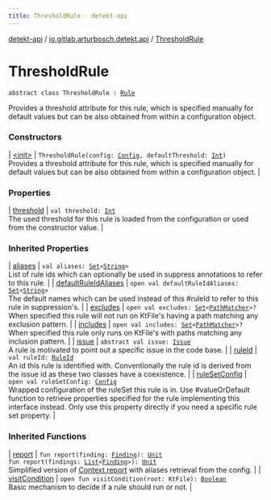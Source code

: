 ```yaml
---
title: ThresholdRule - detekt-api
---
```


[detekt-api](../../index.html) / [io.gitlab.arturbosch.detekt.api](../index.html) / [ThresholdRule](./index.html)

# ThresholdRule

`abstract class ThresholdRule : `[`Rule`](../-rule/index.html)

Provides a threshold attribute for this rule, which is specified manually for default values
but can be also obtained from within a configuration object.

### Constructors

| [&lt;init&gt;](-init-.html) | `ThresholdRule(config: `[`Config`](../-config/index.html)`, defaultThreshold: `[`Int`](https://kotlinlang.org/api/latest/jvm/stdlib/kotlin/-int/index.html)`)`<br>Provides a threshold attribute for this rule, which is specified manually for default values but can be also obtained from within a configuration object. |

### Properties

| [threshold](threshold.html) | `val threshold: `[`Int`](https://kotlinlang.org/api/latest/jvm/stdlib/kotlin/-int/index.html)<br>The used threshold for this rule is loaded from the configuration or used from the constructor value. |

### Inherited Properties

| [aliases](../-rule/aliases.html) | `val aliases: `[`Set`](https://kotlinlang.org/api/latest/jvm/stdlib/kotlin.collections/-set/index.html)`<`[`String`](https://kotlinlang.org/api/latest/jvm/stdlib/kotlin/-string/index.html)`>`<br>List of rule ids which can optionally be used in suppress annotations to refer to this rule. |
| [defaultRuleIdAliases](../-rule/default-rule-id-aliases.html) | `open val defaultRuleIdAliases: `[`Set`](https://kotlinlang.org/api/latest/jvm/stdlib/kotlin.collections/-set/index.html)`<`[`String`](https://kotlinlang.org/api/latest/jvm/stdlib/kotlin/-string/index.html)`>`<br>The default names which can be used instead of this #ruleId to refer to this rule in suppression's. |
| [excludes](../-rule/excludes.html) | `open val excludes: `[`Set`](https://kotlinlang.org/api/latest/jvm/stdlib/kotlin.collections/-set/index.html)`<`[`PathMatcher`](https://docs.oracle.com/javase/8/docs/api/java/nio/file/PathMatcher.html)`>?`<br>When specified this rule will not run on KtFile's having a path matching any exclusion pattern. |
| [includes](../-rule/includes.html) | `open val includes: `[`Set`](https://kotlinlang.org/api/latest/jvm/stdlib/kotlin.collections/-set/index.html)`<`[`PathMatcher`](https://docs.oracle.com/javase/8/docs/api/java/nio/file/PathMatcher.html)`>?`<br>When specified this rule only runs on KtFile's with paths matching any inclusion pattern. |
| [issue](../-rule/issue.html) | `abstract val issue: `[`Issue`](../-issue/index.html)<br>A rule is motivated to point out a specific issue in the code base. |
| [ruleId](../-rule/rule-id.html) | `val ruleId: `[`RuleId`](../-rule-id.html)<br>An id this rule is identified with. Conventionally the rule id is derived from the issue id as these two classes have a coexistence. |
| [ruleSetConfig](../-rule/rule-set-config.html) | `open val ruleSetConfig: `[`Config`](../-config/index.html)<br>Wrapped configuration of the ruleSet this rule is in. Use #valueOrDefault function to retrieve properties specified for the rule implementing this interface instead. Only use this property directly if you need a specific rule set property. |

### Inherited Functions

| [report](../-rule/report.html) | `fun report(finding: `[`Finding`](../-finding/index.html)`): `[`Unit`](https://kotlinlang.org/api/latest/jvm/stdlib/kotlin/-unit/index.html)<br>`fun report(findings: `[`List`](https://kotlinlang.org/api/latest/jvm/stdlib/kotlin.collections/-list/index.html)`<`[`Finding`](../-finding/index.html)`>): `[`Unit`](https://kotlinlang.org/api/latest/jvm/stdlib/kotlin/-unit/index.html)<br>Simplified version of [Context.report](../-context/report.html) with aliases retrieval from the config. |
| [visitCondition](../-rule/visit-condition.html) | `open fun visitCondition(root: KtFile): `[`Boolean`](https://kotlinlang.org/api/latest/jvm/stdlib/kotlin/-boolean/index.html)<br>Basic mechanism to decide if a rule should run or not. |

